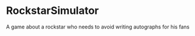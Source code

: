 RockstarSimulator
=================

A game about a rockstar who needs to avoid writing autographs for his fans

